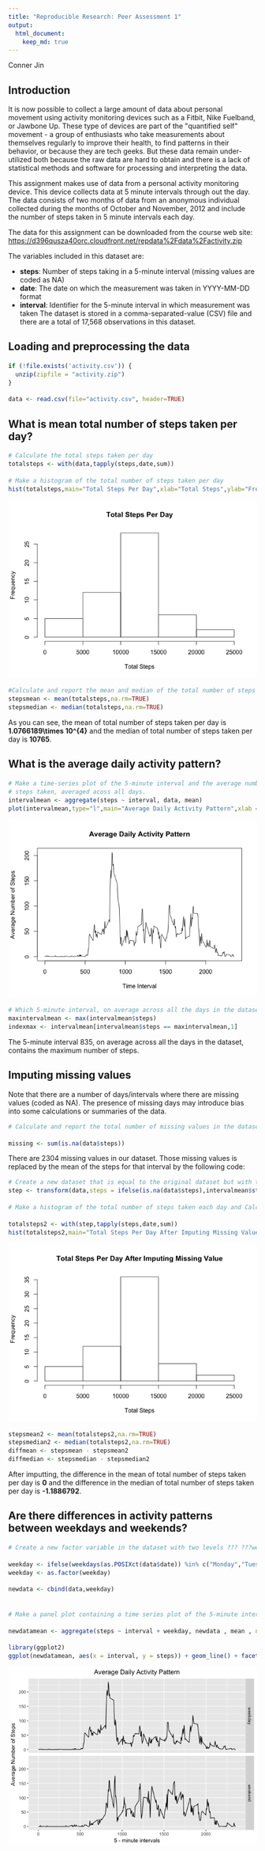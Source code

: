 ```yaml
---
title: "Reproducible Research: Peer Assessment 1"
output: 
  html_document:
    keep_md: true
---
```


Conner Jin

## Introduction
It is now possible to collect a large amount of data about personal movement using activity monitoring devices such as a Fitbit, Nike Fuelband, or Jawbone Up. These type of devices are part of the "quantified self" movement - a group of enthusiasts who take measurements about themselves regularly to improve their health, to find patterns in their behavior, or because they are tech geeks. But these data remain under-utilized both because the raw data are hard to obtain and there is a lack of statistical methods and software for processing and interpreting the data.

  This assignment makes use of data from a personal activity monitoring device. This device collects data at 5 minute intervals through out the day. The data consists of two months of data from an anonymous individual collected during the months of October and November, 2012 and include the number of steps taken in 5 minute intervals each day.


  The data for this assignment can be downloaded from the course web site:
https://d396qusza40orc.cloudfront.net/repdata%2Fdata%2Factivity.zip


  The variables included in this dataset are:

* **steps**: Number of steps taking in a 5-minute interval (missing values are coded as NA)
* **date**: The date on which the measurement was taken in YYYY-MM-DD format
* **interval**: Identifier for the 5-minute interval in which measurement was taken
The dataset is stored in a comma-separated-value (CSV) file and there are a total of 17,568 observations in this dataset.

## Loading and preprocessing the data



```r
if (!file.exists('activity.csv')) {
  unzip(zipfile = "activity.zip")
}

data <- read.csv(file="activity.csv", header=TRUE)
```



## What is mean total number of steps taken per day?



```r
# Calculate the total steps taken per day
totalsteps <- with(data,tapply(steps,date,sum))

# Make a histogram of the total number of steps taken per day
hist(totalsteps,main="Total Steps Per Day",xlab="Total Steps",ylab="Frequency")
```

![](PA1_template_files/figure-html/calculate-1.png)<!-- -->


```r
#Calculate and report the mean and median of the total number of steps taken per day
stepsmean <- mean(totalsteps,na.rm=TRUE)
stepsmedian <- median(totalsteps,na.rm=TRUE)
```

As you can see, the mean of total number of steps taken per day is **1.0766189\times 10^{4}** and the median of total number of steps taken per day is **10765**.

## What is the average daily activity pattern?


```r
# Make a time-series plot of the 5-minute interval and the average number of
# steps taken, averaged acoss all days.
intervalmean <- aggregate(steps ~ interval, data, mean)
plot(intervalmean,type="l",main="Average Daily Activity Pattern",xlab = "Time Interval",ylab = "Average Number of Steps")
```

![](PA1_template_files/figure-html/unnamed-chunk-2-1.png)<!-- -->


```r
# Which 5-minute interval, on average across all the days in the dataset, contains the maximum number of steps?
maxintervalmean <- max(intervalmean$steps)
indexmax <- intervalmean[intervalmean$steps == maxintervalmean,1]
```

The 5-minute interval 835, on average across all the days in the dataset, contains the maximum number of steps.

## Imputing missing values

Note that there are a number of days/intervals where there are missing values (coded as NA). The presence of missing days may introduce bias into some calculations or summaries of the data.


```r
# Calculate and report the total number of missing values in the dataset

missing <- sum(is.na(data$steps))
```

There are 2304 missing values in our dataset. Those missing values is replaced by the mean of the steps for that interval by the following code:


```r
# Create a new dataset that is equal to the original dataset but with the missing data filled in.
step <- transform(data,steps = ifelse(is.na(data$steps),intervalmean$steps[match(data$interval,intervalmean$interval)],data$steps))

# Make a histogram of the total number of steps taken each day and Calculate and report the mean and median total number of steps taken per day. Do these values differ from the estimates from the first part of the assignment? What is the impact of imputing missing data on the estimates of the total daily number of steps?

totalsteps2 <- with(step,tapply(steps,date,sum))
hist(totalsteps2,main="Total Steps Per Day After Imputing Missing Value",xlab="Total Steps",ylab="Frequency")
```

![](PA1_template_files/figure-html/unnamed-chunk-5-1.png)<!-- -->

```r
stepsmean2 <- mean(totalsteps2,na.rm=TRUE)
stepsmedian2 <- median(totalsteps2,na.rm=TRUE)
diffmean <- stepsmean - stepsmean2
diffmedian <- stepsmedian - stepsmedian2
```

After imputting, the difference in the mean of total number of steps taken per day is **0** and the difference in the median of total number of steps taken per day is **-1.1886792**.

## Are there differences in activity patterns between weekdays and weekends?


```r
# Create a new factor variable in the dataset with two levels ??? ???weekday??? and ???weekend??? indicating whether a given date is a weekday or weekend day.

weekday <- ifelse(weekdays(as.POSIXct(data$date)) %in% c("Monday","Tuesday","Wednesday","Thursday","Friday"), "weekday","weekend")
weekday <- as.factor(weekday)

newdata <- cbind(data,weekday)


# Make a panel plot containing a time series plot of the 5-minute interval (x-axis) and the average number of steps taken, averaged across all weekday days or weekend days (y-axis).

newdatamean <- aggregate(steps ~ interval + weekday, newdata , mean , na.rm = TRUE)

library(ggplot2)
ggplot(newdatamean, aes(x = interval, y = steps)) + geom_line() + facet_grid( weekday ~ .) + ggtitle("Average Daily Activity Pattern") + xlab("5 - minute intervals")+ylab("Average Number of Steps")+ theme(plot.title = element_text(hjust = 0.5))
```

![](PA1_template_files/figure-html/unnamed-chunk-6-1.png)<!-- -->

